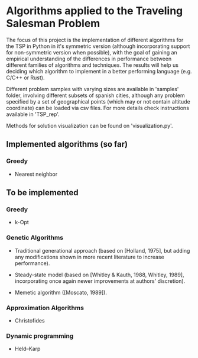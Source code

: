 # Algorithms applied to the Traveling Salesman Problem

The focus of this project is the implementation of different algorithms for the TSP in Python in it's symmetric version (although incorporating support for non-symmetric version when possible), with the goal of gaining an empirical understanding of the differences in performance between different families of algorithms and techniques. The results will help us deciding which algorithm to implement in a better performing language (e.g. C/C++ or Rust).

Different problem samples with varying sizes are available in 'samples' folder, involving different subsets of spanish cities, although any problem specified by a set of geographical points (which may or not contain altitude coordinate) can be loaded via csv files. For more details check instructions available in 'TSP_rep'.

Methods for solution visualization can be found on 'visualization.py'.

## Implemented algorithms (so far)

### Greedy

* Nearest neighbor

## To be implemented

### Greedy

* k-Opt

### Genetic Algorithms

* Traditional generational approach (based on [Holland, 1975], but adding any modifications shown in more recent literature to increase performance).

* Steady-state model (based on [Whitley & Kauth, 1988, Whitley, 1989], incorporating once again newer improvements at authors' discretion).

* Memetic algorithm ([Moscato, 1989]).

### Approximation Algorithms

* Christofides

### Dynamic programming

* Held–Karp



